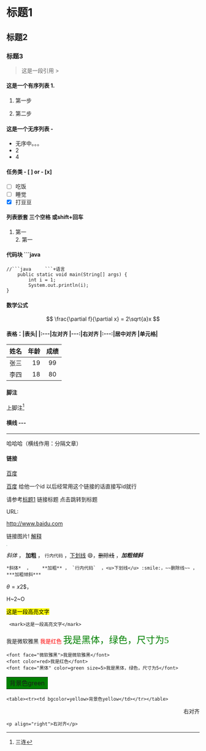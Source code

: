 # 标题1 # 

## 标题2 ## 

### 标题3 ### 

> 这是一段引用 > 

#### 这是一个有序列表 1. 

1. 第一步

2. 第二步

#### 这是一个无序列表 - 

- 无序中。。。
- 2
- 4

#### 任务类 - [ ] or - [x]

- [ ] 吃饭
- [ ] 睡觉
- [x] 打豆豆

#### 列表嵌套 三个空格 或shift+回车

1. 第一   
   2. 第一   

#### 代码块 ```java

```jade
//```java     ```+语言
    public static void main(String[] args) {
    	int i = 1;
    	System.out.println(i);
}
```

#### 数学公式 $$   $$

$$
\frac{\partial f}{\partial x} = 2\sqrt{a}x
$$
#### 表格：|表头|              |:---|左对齐     |---:|右对齐    |:---:|居中对齐     |单元格|

| 姓名 | 年龄 | 成绩 |
| :--- | ---: | :--: |
| 张三 |   19 |  99  |
| 李四 |   18 |  80  |

#### 脚注

上脚注[^一键三连]



#### 横线 --- 

---

哈哈哈（横线作用：分隔文章）

[id]:baidu.com "一个搜索引擎"

[^一键三连]: 三连

#### 链接 

[百度](baidu.com "一个搜索引擎")

[百度][id] 给他一个id 以后经常用这个链接的话直接写id就行

请参考[标题1](#标题1)  链接标题 点击跳转到标题

URL:

http://www.baidu.com

链接图片! [解释](图片路径)

<img src="C:\Users\^\Pictures\桌面\1.png" style="zoom:11%;"/>

*斜体*  ，    **加粗** ， `行内代码`  ，<u>下划线</u> :smile:，~~删除线~~ ，***加粗倾斜***

```text
*斜体*  ，    **加粗** ， `行内代码`  ，<u>下划线</u> :smile:，~~删除线~~ ，***加粗倾斜***
```



$\theta=x$2$，

H~2~O

 <mark>这是一段高亮文字</mark> 

```text
 <mark>这是一段高亮文字</mark> 
```

<font face="微软雅黑">我是微软雅黑</font>
<font color=red>我是红色</font>
<font face="黑体" color=green size=5>我是黑体，绿色，尺寸为5</font>

```text
<font face="微软雅黑">我是微软雅黑</font>
<font color=red>我是红色</font>
<font face="黑体" color=green size=5>我是黑体，绿色，尺寸为5</font>
```

<table><tr><td bgcolor=green>背景色green</td></tr></table>

```text
<table><tr><td bgcolor=yellow>背景色yellow</td></tr></table>
```

<p align="right">右对齐</p>

```text
<p align="right">右对齐</p>
```
